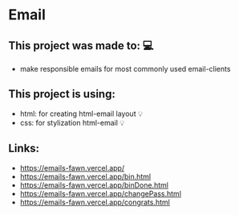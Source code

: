 # Email

## This project was made to: 💻
- make responsible emails for most commonly used email-clients

## This project is using:
- html: for creating html-email layout 💡
- css: for stylization html-email 💡

## Links:
- https://emails-fawn.vercel.app/
- https://emails-fawn.vercel.app/bin.html
- https://emails-fawn.vercel.app/binDone.html
- https://emails-fawn.vercel.app/changePass.html
- https://emails-fawn.vercel.app/congrats.html
